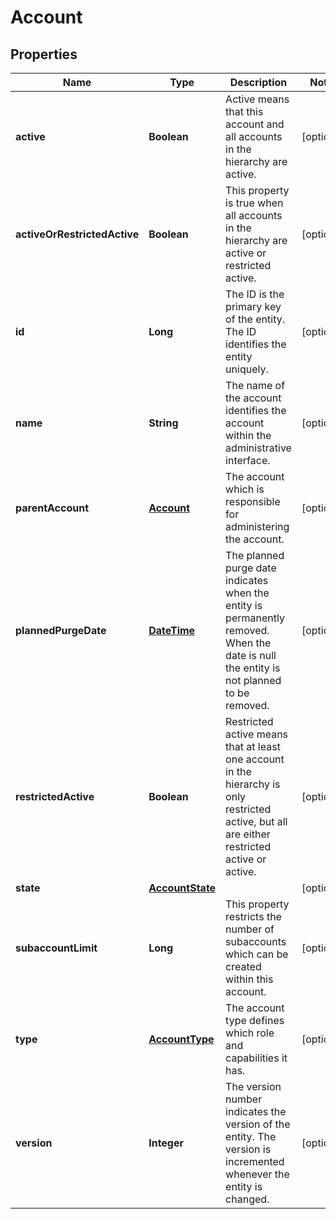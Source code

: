 
# Account

## Properties
Name | Type | Description | Notes
------------ | ------------- | ------------- | -------------
**active** | **Boolean** | Active means that this account and all accounts in the hierarchy are active. |  [optional]
**activeOrRestrictedActive** | **Boolean** | This property is true when all accounts in the hierarchy are active or restricted active. |  [optional]
**id** | **Long** | The ID is the primary key of the entity. The ID identifies the entity uniquely. |  [optional]
**name** | **String** | The name of the account identifies the account within the administrative interface. |  [optional]
**parentAccount** | [**Account**](Account.md) | The account which is responsible for administering the account. |  [optional]
**plannedPurgeDate** | [**DateTime**](DateTime.md) | The planned purge date indicates when the entity is permanently removed. When the date is null the entity is not planned to be removed. |  [optional]
**restrictedActive** | **Boolean** | Restricted active means that at least one account in the hierarchy is only restricted active, but all are either restricted active or active. |  [optional]
**state** | [**AccountState**](AccountState.md) |  |  [optional]
**subaccountLimit** | **Long** | This property restricts the number of subaccounts which can be created within this account. |  [optional]
**type** | [**AccountType**](AccountType.md) | The account type defines which role and capabilities it has. |  [optional]
**version** | **Integer** | The version number indicates the version of the entity. The version is incremented whenever the entity is changed. |  [optional]



